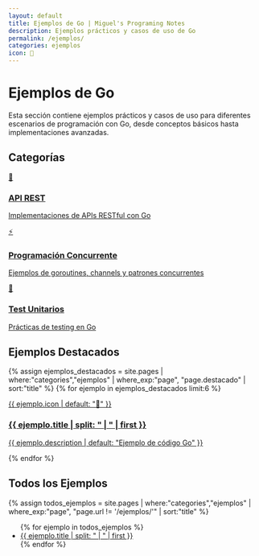 ```yaml
---
layout: default
title: Ejemplos de Go | Miguel's Programing Notes
description: Ejemplos prácticos y casos de uso de Go
permalink: /ejemplos/
categories: ejemplos
icon: 🧩
---
```


# Ejemplos de Go

Esta sección contiene ejemplos prácticos y casos de uso para diferentes escenarios de programación con Go, desde conceptos básicos hasta implementaciones avanzadas.

## Categorías

<div class="grid-container">
    <a href="/ejemplos/api-rest/" class="card">
        <div>
            <div class="card-icon">🔌</div>
            <h3>API REST</h3>
            <p>Implementaciones de APIs RESTful con Go</p>
        </div>
    </a>
    <a href="/ejemplos/concurrentes/" class="card">
        <div>
            <div class="card-icon">⚡</div>
            <h3>Programación Concurrente</h3>
            <p>Ejemplos de goroutines, channels y patrones concurrentes</p>
        </div>
    </a>
    <a href="/ejemplos/tests/" class="card">
        <div>
            <div class="card-icon">🧪</div>
            <h3>Test Unitarios</h3>
            <p>Prácticas de testing en Go</p>
        </div>
    </a>
</div>

## Ejemplos Destacados

{% assign ejemplos_destacados = site.pages | where:"categories","ejemplos" | where_exp:"page", "page.destacado" | sort:"title" %}
{% for ejemplo in ejemplos_destacados limit:6 %}
    <a href="{{ ejemplo.url | relative_url }}" class="card">
        <div>
            <div class="card-icon">{{ ejemplo.icon | default: "🧩" }}</div>
            <h3>{{ ejemplo.title | split: " | " | first }}</h3>
            <p>{{ ejemplo.description | default: "Ejemplo de código Go" }}</p>
        </div>
    </a>
{% endfor %}

## Todos los Ejemplos

{% assign todos_ejemplos = site.pages | where:"categories","ejemplos" | where_exp:"page", "page.url != '/ejemplos/'" | sort:"title" %}
<ul class="lista-ejemplos">
{% for ejemplo in todos_ejemplos %}
    <li><a href="{{ ejemplo.url | relative_url }}">{{ ejemplo.title | split: " | " | first }}</a></li>
{% endfor %}
</ul> 
